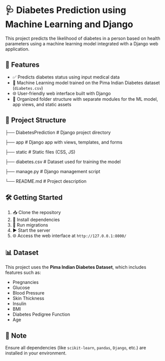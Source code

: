 # 🩺 Diabetes Prediction using Machine Learning and Django

This project predicts the likelihood of diabetes in a person based on health parameters using a machine learning model integrated with a Django web application.

## 🚀 Features

- ✅ Predicts diabetes status using input medical data  
- 🧠 Machine Learning model trained on the Pima Indian Diabetes dataset (`diabetes.csv`)  
- 🌐 User-friendly web interface built with Django  
- 📁 Organized folder structure with separate modules for the ML model, app views, and static assets  

## 📁 Project Structure


├── DiabetesPrediction # Django project directory

├── app # Django app with views, templates, and forms

├── static # Static files (CSS, JS)

├── diabetes.csv # Dataset used for training the model

├── manage.py # Django management script

└── README.md # Project description



## 🛠️ Getting Started

1. 📥 Clone the repository  
2. 🧩 Install dependencies  
3. 🔧 Run migrations  
4. ▶️ Start the server  
5. 🌐 Access the web interface at `http://127.0.0.1:8000/`

## 📊 Dataset

This project uses the **Pima Indian Diabetes Dataset**, which includes features such as:

- Pregnancies  
- Glucose  
- Blood Pressure  
- Skin Thickness  
- Insulin  
- BMI  
- Diabetes Pedigree Function  
- Age  

## 📌 Note

Ensure all dependencies (like `scikit-learn`, `pandas`, `Django`, etc.) are installed in your environment.

